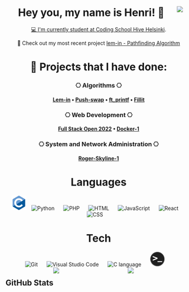 
<h1 align="center">Hey you, my name is Henri! 👋
 <a href="https://www.linkedin.com/in/henri-maronen-60a242227/"><img  src="https://camo.githubusercontent.com/c8a9c5b414cd812ad6a97a46c29af67239ddaeae08c41724ff7d945fb4c047e5/68747470733a2f2f6564656e742e6769746875622e696f2f537570657254696e7949636f6e732f696d616765732f7376672f6c696e6b6564696e2e737667" align="right" width="40px">
 </h1>

<p align="center" >💻 I'm currently student at Coding School <a href="https://www.hive.fi/en/"> Hive Helsinki</a>.</p>
<p align="center">🐜 Check out my most recent project <a href="https://github.com/HenronenGIT/lem-in">lem-in - Pathfinding Algorithm</a>

<h1 align="center">🌱 Projects that I have done:</h1>
 
 <h3 align="center">⎔ Algorithms ⎔</h3>
 <h4 align="center">
  <a href="https://github.com/HenronenGIT/lem-in">Lem-in</a> •
  <a href="https://github.com/HenronenGIT/Push_swap">Push-swap</a> •
  <a href="https://github.com/HenronenGIT/ft_printf">ft_printf</a> •
  <a href="https://github.com/HenronenGIT/Fillit">Fillit</a>
 </h4>

 <h3 align="center">⎔ Web Development ⎔</h3>
  <h4 align="center">
   <a href="https://github.com/HenronenGIT/fullstackopen_2022">Full Stack Open 2022</a> •
   <a href="https://github.com/HenronenGIT/Docker-1">Docker-1</a>
 </h4>

<h3 align="center">⎔ System and Network Administration ⎔</h3>
<h4 align="center">
   <a href="https://github.com/HenronenGIT/roger-skyline-1">Roger-Skyline-1</a>
 </h4>
 <div align="center" text-align="center">
 
<!--   <p align="center">🥅 2022 Goals: Graduate from <a href="https://www.hive.fi/en/"> Hive Helsinki</a></p> -->
<!-- <p align="center" >🎸 Fun fact: I love to play guitar!</p> -->

<!-- <h1 align="center">Languages and Tools</h1> -->
<h1 align="center">Languages</h1>
<div align="center" style="display: inline_block">
 <img  alt="C language" width="40x" src="https://raw.githubusercontent.com/devicons/devicon/master/icons/c/c-original.svg" style="padding-right:10px;">
<img  alt="Python" width="40px"src="https://camo.githubusercontent.com/aa96ee3a3352c9c3c2161d3e95698d0885a277ab85d617fe77912627d37a3959/68747470733a2f2f6564656e742e6769746875622e696f2f537570657254696e7949636f6e732f696d616765732f7376672f707974686f6e2e737667" style="padding-right:20px;">
 <img  alt="PHP" width="40px"src="https://camo.githubusercontent.com/b71df4fcf19980b56b49c963638df23b5d1d2b9e9e487548649651f2f3e1d603/68747470733a2f2f6564656e742e6769746875622e696f2f537570657254696e7949636f6e732f696d616765732f7376672f7068702e737667" style="padding-right:20px;">
<img  alt="HTML" width="40px"src="https://camo.githubusercontent.com/9496882abd182958bcea4238ab44f7eb8928d7a4144c150f18f6c55ceb9b4490/68747470733a2f2f6564656e742e6769746875622e696f2f537570657254696e7949636f6e732f696d616765732f7376672f6a6176617363726970742e737667" style="padding-right:20px;">
 <img  alt="JavaScript" width="40px"src="https://camo.githubusercontent.com/72e5df59529a42423d671ba4c02bfb327d917517bfff18595c5e5dc17a5abece/68747470733a2f2f6564656e742e6769746875622e696f2f537570657254696e7949636f6e732f696d616765732f7376672f68746d6c352e737667" style="padding-right:20px;">
<img alt="React" width="40px"src="https://camo.githubusercontent.com/98ce3f27aec475c03ad0441a7d4092f6b956814c7adc7f0049689dccedb82f1d/68747470733a2f2f6564656e742e6769746875622e696f2f537570657254696e7949636f6e732f696d616765732f7376672f72656163742e737667" style="padding-right:20px;">
 <img alt="CSS" width="40px"src="https://camo.githubusercontent.com/b788527f604d8e727fcc90d721984125bced85c8a1c9f8da69c6c4a3e51df3c5/68747470733a2f2f6564656e742e6769746875622e696f2f537570657254696e7949636f6e732f696d616765732f7376672f637373332e737667" style="padding-right:20px;">
 
 <h1 align="center">Tech</h1>
 <img  alt="Git" width="40px"src="https://camo.githubusercontent.com/a7628672dbfd8720309680580dbfe8aff1d12a1bb2397b5c36cd10a56e08adf7/68747470733a2f2f6564656e742e6769746875622e696f2f537570657254696e7949636f6e732f696d616765732f7376672f6769742e737667" style="padding-right:20px;"> 
<img alt="Visual Studio Code" width="40px" src="https://camo.githubusercontent.com/3913c59c7057f9c9a7f79d63c9753930e69790c8f90fbb375a78686e96165d29/68747470733a2f2f6564656e742e6769746875622e696f2f537570657254696e7949636f6e732f696d616765732f7376672f76697375616c73747564696f636f64652e737667" style="padding-right:20px;">
<img  alt="C language" width="40x" src="https://camo.githubusercontent.com/b9279edfece526123a96af67ea002acdd47e84e5ad05126faa08ab3332f8a9ef/68747470733a2f2f6564656e742e6769746875622e696f2f537570657254696e7949636f6e732f696d616765732f7376672f646f636b65722e737667" style="padding-right:20px;">
<img alt="Terminal" width="40px"src="https://raw.githubusercontent.com/github/explore/80688e429a7d4ef2fca1e82350fe8e3517d3494d/topics/terminal/terminal.png" style="padding-right:20px;">
</div>
 
<div align="center" style="display: flex; flex-direction: row;">
 <h2> GitHub Stats</h2>
<img src="https://github-readme-stats.vercel.app/api?username=HenronenGIT&show_icons=true&theme=tokyonight" width="40%">
<img src="https://github-readme-stats.vercel.app/api/top-langs/?username=HenronenGit&layout=compact&theme=tokyonight" width="34%">
</div>
